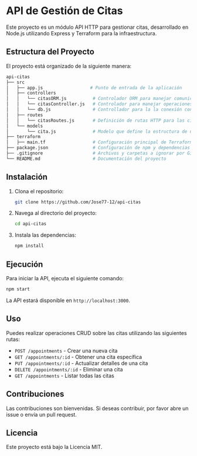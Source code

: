 # API de Gestión de Citas

Este proyecto es un módulo API HTTP para gestionar citas, desarrollado en Node.js utilizando Express y Terraform para la infraestructura.

## Estructura del Proyecto

El proyecto está organizado de la siguiente manera:

```bash
api-citas
├── src
│   ├── app.js                  # Punto de entrada de la aplicación
│   ├── controllers
│   │   └── citasORM.js          # Controlador ORM para manejar comunicación con la base de datos
│   │   └── citasController.js   # Controlador para manejar operaciones CRUD de citas
│   │   └── db.js                # Controllador para la la conexión con la base de datos
│   ├── routes
│   │   └── citasRoutes.js       # Definición de rutas HTTP para las citas
│   └── models
│       └── cita.js              # Modelo que define la estructura de una cita
├── terraform
│   ├── main.tf                  # Configuración principal de Terraform
├── package.json                 # Configuración de npm y dependencias
├── .gitignore                   # Archivos y carpetas a ignorar por Git
└── README.md                    # Documentación del proyecto
```

## Instalación

1. Clona el repositorio:

   ```bash
   git clone https://github.com/Jose77-12/api-citas
   ```

2. Navega al directorio del proyecto:

   ```bash
   cd api-citas
   ```

3. Instala las dependencias:

   ```bash
   npm install
   ```

## Ejecución

Para iniciar la API, ejecuta el siguiente comando:

   ```bash
   npm start
   ```

La API estará disponible en `http://localhost:3000`.

## Uso

Puedes realizar operaciones CRUD sobre las citas utilizando las siguientes rutas:

- `POST /appointments` - Crear una nueva cita
- `GET /appointments/:id` - Obtener una cita específica
- `PUT /appointments/:id` - Actualizar detalles de una cita
- `DELETE /appointments/:id` - Eliminar una cita
- `GET /appointments` - Listar todas las citas

## Contribuciones

Las contribuciones son bienvenidas. Si deseas contribuir, por favor abre un issue o envía un pull request.

## Licencia

Este proyecto está bajo la Licencia MIT.
